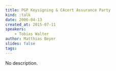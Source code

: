 ```yaml
---
title: PGP Keysigning & CAcert Assurance Party
kind: :talk
date: 2006-04-13
created_at: 2015-07-11
speakers:
    - Tobias Walter
author: Matthias Beyer
slides: false
tags:
---
```


No description.
